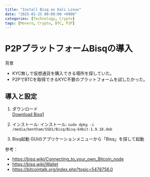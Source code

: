 ```yaml
---
title: "Install Bisq on Kali Linux"
date: "2025-01-25 00:00:00 +0900"
categories: [Technology, Crypto]
tags: [Monero, Crypto, BTC, P2P]
---
```


# P2PプラットフォームBisqの導入
背景
- KYC無しで仮想通貨を購入できる場所を探していた。
- P2PでBTCを取得できるKYC不要のプラットフォームを試したかった。

## 導入と設定

1. ダウンロード  
   [Download Bisq1](https://bisq.network/downloads/)

2. インストール:
   インストール: `sudo dpkg -i /media/bentham/SSD1/Bisq/Bisq-64bit-1.9.18.deb`

3. Bisq起動
   GUIのアプリケーションメニューから「Bisq」を探して起動

参考：
- https://bisq.wiki/Connecting_to_your_own_Bitcoin_node
- https://bisq.wiki/Wallet
- https://bitcointalk.org/index.php?topic=5478756.0

